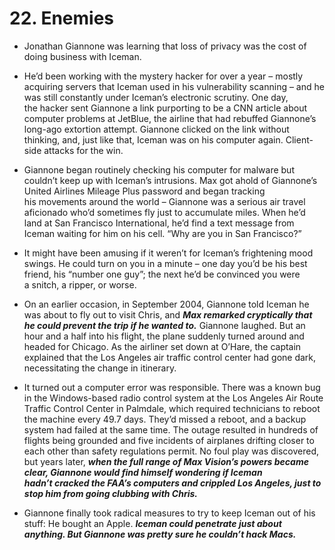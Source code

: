 # 22. Enemies

- Jonathan Giannone was learning that loss of privacy was the cost of doing business with Iceman.

- He’d been working with the mystery hacker for over a year – mostly acquiring servers that Iceman used in his vulnerability scanning – and he was still constantly under Iceman’s electronic scrutiny. One day, the hacker sent Giannone a link purporting to be a CNN article about computer problems at JetBlue, the airline that had rebuffed Giannone’s long-ago extortion attempt. Giannone clicked on the link without thinking, and, just like that, Iceman was on his computer again. Client-side attacks for the win. 

- Giannone began routinely checking his computer for malware but couldn’t keep up with Iceman’s intrusions. Max got ahold of Giannone’s United Airlines Mileage Plus password and began tracking his movements around the world – Giannone was a serious air travel aficionado who’d sometimes fly just to accumulate miles. When he’d land at San Francisco International, he’d find a text message from Iceman waiting for him on his cell. “Why are you in San Francisco?” 

- It might have been amusing if it weren’t for Iceman’s frightening mood swings. He could turn on you in a minute – one day you’d be his best friend, his “number one guy”; the next he’d be convinced you were a snitch, a ripper, or worse.

- On an earlier occasion, in September 2004, Giannone told Iceman he was about to fly out to visit Chris, and ***Max remarked cryptically that he could prevent the trip if he wanted to.*** Giannone laughed. But an hour and a half into his flight, the plane suddenly turned around and headed for Chicago. As the airliner set down at O’Hare, the captain explained that the Los Angeles air traffic control center had gone dark, necessitating the change in itinerary.

- It turned out a computer error was responsible. There was a known bug in the Windows-based radio control system at the Los Angeles Air Route Traffic Control Center in Palmdale, which required technicians to reboot the machine every 49.7 days. They’d missed a reboot, and a backup system had failed at the same time. The outage resulted in hundreds of flights being grounded and five incidents of airplanes drifting closer to each other than safety regulations permit. No foul play was discovered, but years later, ***when the full range of Max Vision’s powers became clear, Giannone would find himself wondering if Iceman hadn’t cracked the FAA’s computers and crippled Los Angeles, just to stop him from going clubbing with Chris.***

- Giannone finally took radical measures to try to keep Iceman out of his stuff: He bought an Apple. ***Iceman could penetrate just about anything. But Giannone was pretty sure he couldn’t hack Macs.***